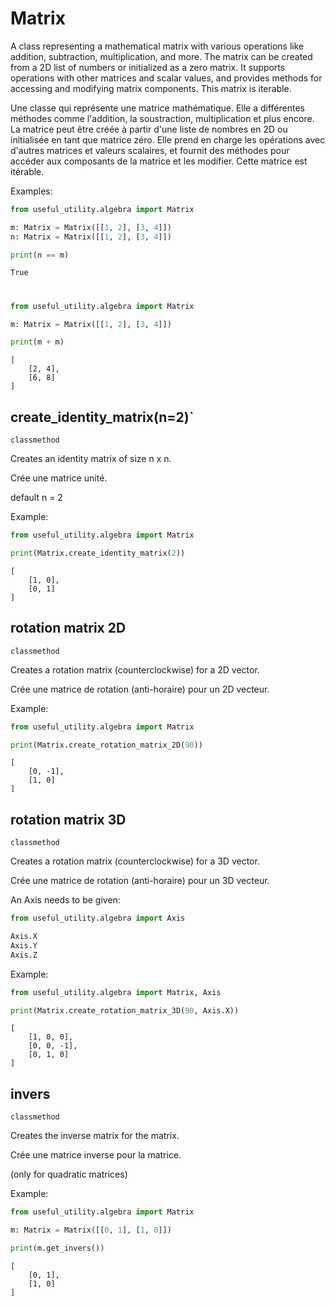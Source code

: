 
# Matrix

A class representing a mathematical matrix with various operations like addition, subtraction, multiplication, and more. The matrix can be created from a 2D list of numbers or initialized as a zero matrix. It supports operations with other matrices and scalar values, and provides methods for accessing and modifying matrix components. This matrix is iterable.

Une classe qui représente une matrice mathématique. Elle a différentes méthodes comme l'addition, la soustraction, multiplication et plus encore. La matrice peut être créée à partir d'une liste de nombres en 2D ou initialisée en tant que matrice zéro. Elle prend en charge les opérations avec d'autres matrices et valeurs scalaires, et fournit des méthodes pour accéder aux composants de la matrice et les modifier. Cette matrice est itérable.

Examples:
```python
from useful_utility.algebra import Matrix

m: Matrix = Matrix([[1, 2], [3, 4]])
n: Matrix = Matrix([[1, 2], [3, 4]])

print(n == m)
```
```title="output"
True
```
#

```python
from useful_utility.algebra import Matrix

m: Matrix = Matrix([[1, 2], [3, 4]])

print(m + m)
```
```title="output"
[
    [2, 4],
    [6, 8]
]
```



## create_identity_matrix(n=2)`
`classmethod`

Creates an identity matrix of size n x n.

Crée une matrice unité.

default n = 2

Example:
```python
from useful_utility.algebra import Matrix

print(Matrix.create_identity_matrix(2))
```
```title="output"
[
    [1, 0],
    [0, 1]
]
```

## rotation matrix 2D
`classmethod`

Creates a rotation matrix (counterclockwise) for a 2D vector.

Crée une matrice de rotation (anti-horaire) pour un 2D vecteur.

Example:
```python
from useful_utility.algebra import Matrix

print(Matrix.create_rotation_matrix_2D(90))
```
```title="output"
[
    [0, -1],
    [1, 0]
]
```

## rotation matrix 3D
`classmethod`

Creates a rotation matrix (counterclockwise) for a 3D vector.

Crée une matrice de rotation (anti-horaire) pour un 3D vecteur.

An Axis needs to be given:
```python
from useful_utility.algebra import Axis

Axis.X
Axis.Y
Axis.Z
```

Example:
```python
from useful_utility.algebra import Matrix, Axis

print(Matrix.create_rotation_matrix_3D(90, Axis.X))
```
```title="output"
[
    [1, 0, 0],
    [0, 0, -1],
    [0, 1, 0]
]
```


## invers
`classmethod`

Creates the inverse matrix for the matrix.

Crée une matrice inverse pour la matrice.

(only for quadratic matrices)

Example:
```python
from useful_utility.algebra import Matrix

m: Matrix = Matrix([[0, 1], [1, 0]])

print(m.get_invers())
```
```title="output"
[
    [0, 1],
    [1, 0]
]
```